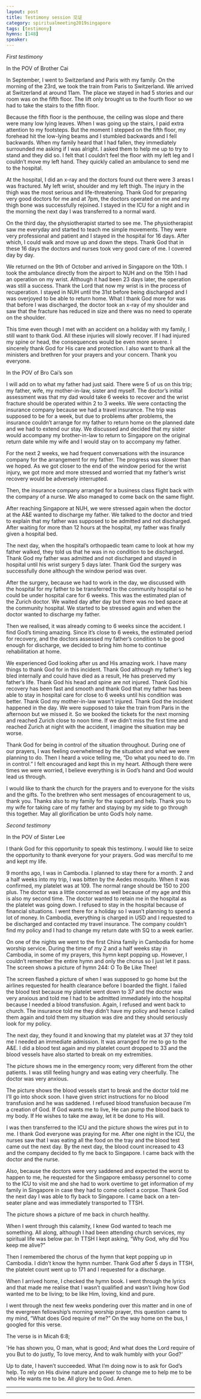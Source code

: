 ```yaml
---
layout: post
title: Testimony session 见证
category: spiritualmeeting2019singapore
tags: [testimony]
hymns: [148]
speaker: 
---
```


*First testimony*

In the POV of Brother Cai

In September, I went to Switzerland and Paris with my family. On the morning of the 23rd, we took the train from Paris to Switzerland. We arrived at Switzerland at around 11am. The place we stayed in had 5 stories and our room was on the fifth floor. The lift only brought us to the fourth floor so we had to take the stairs to the fifth floor. 

Because the fifth floor is the penthouse, the ceiling was slope and there were many low lying leaves. When I was going up the stairs, I paid extra attention to my footsteps. But the moment I stepped on the fifth floor, my forehead hit the low-lying beams and I stumbled backwards and I fell backwards. When my family heard that I had fallen, they immediately surrounded me asking if I was alright. I asked them to help me up to try to stand and they did so. I felt that I couldn’t feel the floor with my left leg and I couldn’t move my left hand. They quickly called an ambulance to send me to the hospital. 

At the hospital, I did an x-ray and the doctors found out there were 3 areas I was fractured. My left wrist, shoulder and my left thigh. The injury in the thigh was the most serious and life-threatening. Thank God for preparing very good doctors for me and at 7pm, the doctors operated on me and my thigh bone was successfully rejoined. I stayed in the ICU for a night and in the morning the next day I was transferred to a normal ward. 

On the third day, the physiotherapist started to see me. The physiotherapist saw me everyday and started to teach me simple movements. They were very professional and patient and I stayed in the hospital for 16 days. After which, I could walk and move up and down the steps. Thank God that in these 16 days the doctors and nurses took very good care of me. I covered day by day. 

We returned on the 9th of October and arrived in Singapore on the 10th. I took the ambulance directly from the airport to NUH and on the 15th I had an operation on my wrist. Although it had been 23 days later, the operation was still a success. Thank the Lord that now my wrist is in the process of recuperation. I stayed in NUH until the 31st before being discharged and I was overjoyed to be able to return home. What I thank God more for was that before I was discharged, the doctor took an x-ray of my shoulder and saw that the fracture has reduced in size and there was no need to operate on the shoulder. 

This time even though I met with an accident on a holiday with my family, I still want to thank God. All these injuries will slowly recover. If I had injured my spine or head, the consequences would be even more severe. I sincerely thank God for His care and protection. I also want to thank all the ministers and brethren for your prayers and your concern. Thank you everyone. 

In the POV of Bro Cai’s son

I will add on to what my father had just said. There were 5 of us on this trip; my father, wife, my mother-in-law, sister and myself. The doctor’s initial assessment was that my dad would take 6 weeks to recover and the wrist fracture should be operated within 2 to 3 weeks. We were contacting the insurance company because we had a travel insurance. The trip was supposed to be for a week, but due to problems after problems, the insurance couldn’t arrange for my father to return home on the planned date and we had to extend our stay. We discussed and decided that my sister would accompany my brother-in-law to return to Singapore on the original return date while my wife and I would stay on to accompany my father. 

For the next 2 weeks, we had frequent conversations with the insurance company for the arrangement for my father. The progress was slower than we hoped. As we got closer to the end of the window period for the wrist injury, we got more and more stressed and worried that my father’s wrist recovery would be adversely interrupted. 

Then, the insurance company arranged for a business class flight back with the company of a nurse. We also managed to come back on the same flight.

 After reaching Singapore at NUH, we were stressed again when the doctor at the A&E wanted to discharge my father. We talked to the doctor and tried to explain that my father was supposed to be admitted and not discharged. After waiting for more than 12 hours at the hospital, my father was finally given a hospital bed. 

The next day, when the hospital’s orthopaedic team came to look at how my father walked, they told us that he was in no condition to be discharged. Thank God my father was admitted and not discharged and stayed in hospital until his wrist surgery 5 days later. Thank God the surgery was successfully done although the window period was over. 

After the surgery, because we had to work in the day, we discussed with the hospital for my father to be transferred to the community hospital so he could be under hospital care for 6 weeks. This was the estimated plan of the Zurich doctor. We waited day after day but there was no bed space at the community hospital. We started to be stressed again and when the doctor wanted to discharge my father. 

Then we realised, it was already coming to 6 weeks since the accident. I find God’s timing amazing. Since it’s close to 6 weeks, the estimated period for recovery, and the doctors assessed my father’s condition to be good enough for discharge, we decided to bring him home to continue rehabilitation at home. 

We experienced God looking after us and His amazing work. I have many things to thank God for in this incident. Thank God although my father’s leg bled internally and could have died as a result, He has preserved my father’s life. Thank God his head and spine are not injured. Thank God his recovery has been fast and smooth and thank God that my father has been able to stay in hospital care for close to 6 weeks until his condition was better. Thank God my mother-in-law wasn’t injured. Thank God the incident happened in the day. We were supposed to take the train from Paris in the afternoon but we missed it. So we booked the tickets for the next morning and reached Zurich close to noon time. If we didn’t miss the first time and reached Zurich at night with the accident, I imagine the situation may be worse. 

Thank God for being in control of the situation throughout. During one of our prayers, I was feeling overwhelmed by the situation and what we were planning to do. Then I heard a voice telling me, “Do what you need to do. I’m in control.” I felt encouraged and kept this in my heart. Although there were times we were worried, I believe everything is in God’s hand and God would lead us through. 

I would like to thank the church for the prayers and to everyone for the visits and the gifts. To the brethren who sent messages of encouragement to us, thank you. Thanks also to my family for the support and help. Thank you to my wife for taking care of my father and staying by my side to go through this together. May all glorification be unto God’s holy name. 

*Second testimony*

In the POV of Sister Lee 

I thank God for this opportunity to speak this testimony. I would like to seize the opportunity to thank everyone for your prayers. God was merciful to me and kept my life. 

9 months ago, I was in Cambodia. I planned to stay there for a month. 2 and a half weeks into my trip, I was bitten by the Aedes mosquito. When it was confirmed, my platelet was at 109. The normal range should be 150 to 200 plus. The doctor was a little concerned as well because of my age and this is also my second time. The doctor wanted to retain me in the hospital as the platelet was going down. I refused to stay in the hospital because of financial situations. I went there for a holiday so I wasn’t planning to spend a lot of money. In Cambodia, everything is charged in USD and I requested to be discharged and contacted my travel insurance. The company couldn’t find my policy and I had to change my return date with SQ to a week earlier. 

On one of the nights we went to the first China family in Cambodia for home worship service. During the time of my 2 and a half weeks stay in Cambodia, in some of my prayers, this hymn kept popping up. However, I couldn’t remember the entire hymn and only the chorus so I just let it pass. The screen shows a picture of hymn 244: O To Be Like Thee!

The screen flashed a picture of when I was supposed to go home but the airlines requested for health clearance before I boarded the flight. I failed the blood test because my platelet went down to 37 and the doctor was very anxious and told me I had to be admitted immediately into the hospital because I needed a blood transfusion. Again, I refused and went back to church. The insurance told me they didn’t have my policy and hence I called them again and told them my situation was dire and they should seriously look for my policy. 

The next day, they found it and knowing that my platelet was at 37 they told me I needed an immediate admission. It was arranged for me to go to the A&E. I did a blood test again and my platelet count dropped to 33 and the blood vessels have also started to break on my extremities. 

The picture shows me in the emergency room; very different from the other patients. I was still feeling hungry and was eating very cheerfully. The doctor was very anxious. 

The picture shows the blood vessels start to break and the doctor told me I’ll go into shock soon. I have given strict instructions for no blood transfusion and he was saddened. I refused blood transfusion because I’m a creation of God. If God wants me to live, He can pump the blood back to my body. If He wishes to take me away, let it be done to His will. 

I was then transferred to the ICU and the picture shows the wires put in to me. I thank God everyone was praying for me. After one night in the ICU, the nurses saw that I was eating all the food on the tray and the blood test came out the next day. By the next day, the blood count increased to 43 and the company decided to fly me back to Singapore. I came back with the doctor and the nurse. 

Also, because the doctors were very saddened and expected the worst to happen to me, he requested for the Singapore embassy personnel to come to the ICU to visit me and she had to work overtime to get information of my family in Singapore in case they had to come collect a corpse. Thank God the next day I was able to fly back to Singapore. I came back on a ten-seater plane and was immediately transported to TTSH. 

The picture shows a picture of me back in church healthy. 

When I went through this calamity, I knew God wanted to teach me something. All along, although I had been attending church services, my spiritual life was below par. In TTSH I kept asking, “Why God, why did You keep me alive?” 

Then I remembered the chorus of the hymn that kept popping up in Cambodia. I didn’t know the hymn number. Thank God after 5 days in TTSH, the platelet count went up to 171 and I requested for a discharge. 

When I arrived home, I checked the hymn book. I went through the lyrics and that made me realise that I wasn’t qualified and wasn’t living how God wanted me to be living; to be like Him, loving, kind and pure. 

I went through the next few weeks pondering over this matter and in one of the evergreen fellowship’s morning worship prayer, this question came to my mind, “What does God require of me?” On the way home on the bus, I googled for this verse. 

The verse is in Micah 6:8; 

'He has shown you, O man, what is good; And what does the Lord require of you But to do justly, To love mercy, And to walk humbly with your God?'

Up to date, I haven’t succeeded. What I’m doing now is to ask for God’s help. To rely on His divine nature and power to change me to help me to be who He wants me to be. All glory be to God. Amen.


----
****
